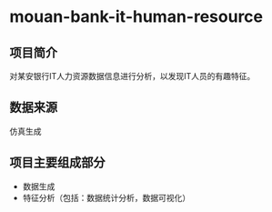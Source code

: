 # mouan-bank-it-human-resource

## 项目简介

对某安银行IT人力资源数据信息进行分析，以发现IT人员的有趣特征。

## 数据来源

仿真生成

## 项目主要组成部分

* 数据生成
* 特征分析（包括：数据统计分析，数据可视化）

